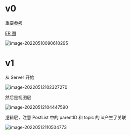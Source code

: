 # v0
[重要参考](https://juejin.cn/post/7095327443585597453#heading-12)

[ER 图](https://app.diagrams.net/#G1LZJdPQrZxJDsCtTSmlu8BvFkQWEz0B8L)

![image-20220510090610295](https://s2.loli.net/2022/05/10/UAt2pEJmeQvKoOP.png)

# v1

从 Server 开始

![image-20220512102327270](https://s2.loli.net/2022/05/12/oeT4lMKyShuvfwd.png)



然后是视图层

![image-20220512104447590](https://s2.loli.net/2022/05/12/IWnJZ6FANYx5KLt.png)

逻辑层，注意 PostList 中的 parentID 和 topic 的 id产生了关联

![image-20220512110504773](https://s2.loli.net/2022/05/12/IrqC4anfgHVsvWE.png)